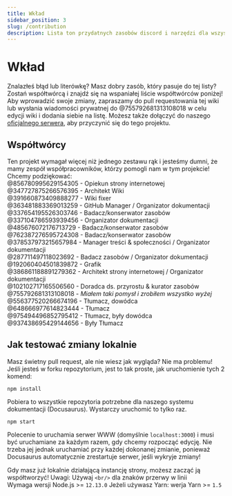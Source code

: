 ```yaml
---
title: Wkład
sidebar_position: 3
slug: /contribution
description: Lista ton przydatnych zasobów discord i narzędzi dla wszystkich typów użytkowników, od początkujących do power userów.
---
```


# Wkład

Znalazłeś błąd lub literówkę?  Masz dobry zasób, który pasuje do tej listy?  Zostań współtwórcą i znajdź się na wspaniałej liście współtwórców poniżej!<br/>
Aby wprowadzić swoje zmiany, zapraszamy do pull requestowania tej wiki lub wysłania wiadomości prywatnej do @755792681313108018 w celu edycji wiki i dodania siebie na listę.
Możesz także dołączyć do naszego [oficjalnego serwera](https://discord.gg/yxbqz9pNxS), aby przyczynić się do tego projektu.

## Współtwórcy

Ten projekt wymagał więcej niż jednego zestawu rąk i jesteśmy dumni, że mamy zespół współpracowników, którzy pomogli nam w tym projekcie!<br/>
Chcemy podziękować:<br/>
@856780995629154305 - Opiekun strony internetowej <br/>
@347727875266576395 - Architekt Wiki<br/>
@391660873409888277 - Wiki fixer<br/>
@363481883369013259 - GitHub Manager / Organizator dokumentacji<br/>
@337654195526303746 - Badacz/konserwator zasobów<br/>
@337104786593939456 - Organizator dokumentacji<br/>
@485676072176713729 - Badacz/konserwator zasobów<br/>
@762387276595724308 - Badacz/konserwator zasobów<br/>
@378537973215657984 - Manager treści & społeczności / Organizator dokumentacji<br/>
@287711497118023692 - Badacz zasobów / Organizator dokumentacji<br/>
@192060404501839872 - Grafik<br/>
@386861188891279362 - Architekt strony internetowej / Organizator dokumentacji<br/>
@102102717165506560 - Doradca ds. przyrostu & kurator zasobów<br/>
@755792681313108018 - *Miałem taki pomysł i zrobiłem wszystko wyżej*<br/>
@556377520266674196 - Tłumacz, dowódca<br/>
@648666977614823444 - Tłumacz<br/>
@975494496852795412 - Tłumacz, były dowódca<br/>
@937438695429144656 - Były Tłumacz<br/>

## Jak testować zmiany lokalnie

Masz świetny pull request, ale nie wiesz jak wygląda? Nie ma problemu!<br/>
Jeśli jesteś w forku repozytorium, jest to tak proste, jak uruchomienie tych 2 komend:

```
npm install
```

Pobiera to wszystkie repozytoria potrzebne dla naszego systemu dokumentacji (Docusaurus). Wystarczy uruchomić to tylko raz.

```
npm start
```

Polecenie to uruchamia serwer WWW (domyślnie ``localhost:3000``) i musi być uruchamiane za każdym razem, gdy chcemy rozpocząć edycję.
Nie trzeba jej jednak uruchamiać przy każdej dokonanej zmianie, ponieważ Docusaurus automatycznie zrestartuje serwer, jeśli wykryje zmiany!

Gdy masz już lokalnie działającą instancję strony, możesz zacząć ją współtworzyć!
Uwagi: Używaj ``<br/>`` dla znaków przerwy w linii<br/>
Wymaga wersji Node.js >= ``12.13.0``
Jeżeli używasz Yarn: werja Yarn >= ``1.5``
